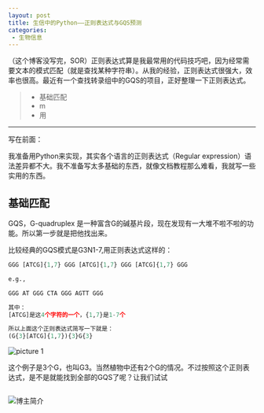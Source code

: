 ```yaml
---
layout: post
title: 生信中的Python——正则表达式与GQS预测
categories:
 - 生物信息
---
```


（这个博客没写完，SOR）正则表达式算是我最常用的代码技巧吧，因为经常需要文本的模式匹配（就是查找某种字符串）。从我的经验，正则表达式很强大，效率也很高。最近有一个查找转录组中的GQS的项目，正好整理一下正则表达式。
>* 基础匹配
>* m
>* 用

***

写在前面：

我准备用Python来实现，其实各个语言的正则表达式（Regular expression）语法差异都不大。我不准备写太多基础的东西，就像文档教程那么难看，我就写一些实用的东西。

## 基础匹配

GQS，G-quadruplex 是一种富含G的碱基片段，现在发现有一大堆不啦不啦的功能。所以第一步就是把他找出来。

比较经典的GQS模式是G3N1-7,用正则表达式这样的：

```python
GGG [ATCG]{1,7} GGG [ATCG]{1,7} GGG [ATCG]{1,7} GGG

e.g.,

GGG AT GGG CTA GGG AGTT GGG

其中：
[ATCG]是这4个字符的一个，{1,7}是1-7个

所以上面这个正则表达式简写一下就是：
(G{3}[ATCG]{1,7}){3}G{3} 
```
![picture 1](https://pic.atlasbioinfo.com/pic_1639566409748_1639566417010.png)  

这个例子是3个G，也叫G3。当然植物中还有2个G的情况。不过按照这个正则表达式，是不是就能找到全部的GQS了呢？让我们试试

```python

```




![博主简介](https://pic.atlasbioinfo.com/logo.png)